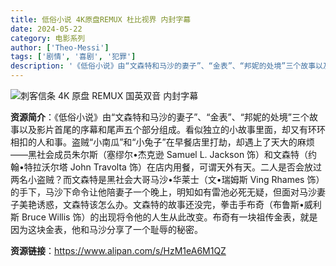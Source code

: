 ```yaml
---
title: 低俗小说 4K原盘REMUX 杜比视界 内封字幕
date: 2024-05-22
category: 电影系列
author: ['Theo-Messi']
tags: ['剧情', '喜剧', '犯罪']
description: '《低俗小说》由“文森特和马沙的妻子”、“金表”、“邦妮的处境”三个故事以及影片首尾的序幕和尾声五个部分组成。看似独立的小故事里面，却又有环环相扣的人和事。盗贼“小南瓜”和“小兔子”在早餐店里打劫，却遇上了天大的麻烦——黑社会成员朱尔斯（塞缪尔•杰克逊 Samuel L. Jackson 饰）和文森特（约翰•特拉沃尔塔 John Travolta 饰）在店内用餐，可谓天外有天。二人是否会放过两名小盗贼？而文森特是黑社会大哥马沙•华莱士（文•瑞姆斯 Ving Rhames 饰）的手下，马沙下命令让他陪妻子一个晚上，明知如有雷池必死无疑，但面对马沙妻子美艳诱惑，文森特该怎么办。文森特的故事还没完，拳击手布奇（布鲁斯•威利斯 Bruce Willis 饰）的出现将令他的人生从此改变。布奇有一块祖传金表，就是因为这块金表，他和马沙分享了一个耻辱的秘密。'
---
```


![刺客信条 4K 原盘 REMUX 国英双音 内封字幕](http://www.cinephilia.net/wp-content/uploads/2017/06/maxresdefault-5-1.jpg)

**资源简介**：《低俗小说》由“文森特和马沙的妻子”、“金表”、“邦妮的处境”三个故事以及影片首尾的序幕和尾声五个部分组成。看似独立的小故事里面，却又有环环相扣的人和事。盗贼“小南瓜”和“小兔子”在早餐店里打劫，却遇上了天大的麻烦——黑社会成员朱尔斯（塞缪尔•杰克逊 Samuel L. Jackson 饰）和文森特（约翰•特拉沃尔塔 John Travolta 饰）在店内用餐，可谓天外有天。二人是否会放过两名小盗贼？而文森特是黑社会大哥马沙•华莱士（文•瑞姆斯 Ving Rhames 饰）的手下，马沙下命令让他陪妻子一个晚上，明知如有雷池必死无疑，但面对马沙妻子美艳诱惑，文森特该怎么办。文森特的故事还没完，拳击手布奇（布鲁斯•威利斯 Bruce Willis 饰）的出现将令他的人生从此改变。布奇有一块祖传金表，就是因为这块金表，他和马沙分享了一个耻辱的秘密。

**资源链接**：https://www.alipan.com/s/HzM1eA6M1QZ
